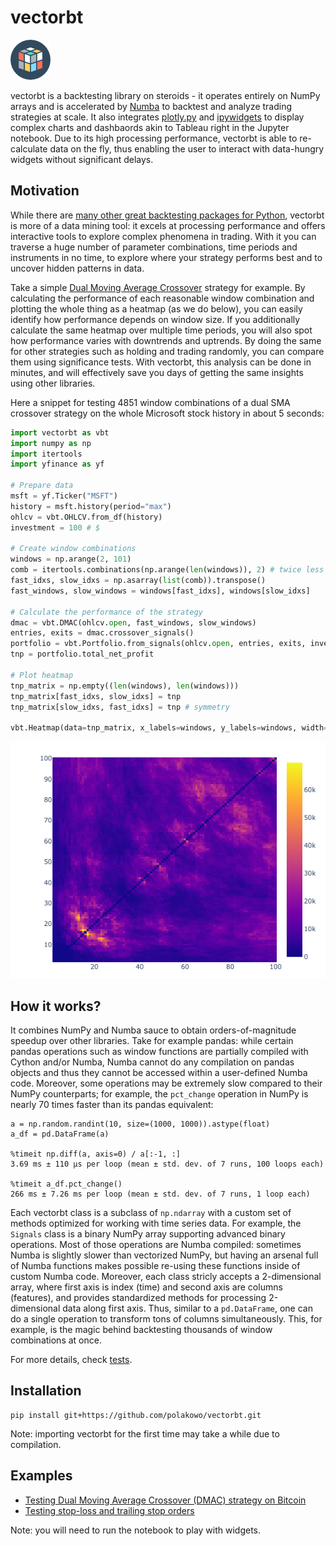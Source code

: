 # vectorbt

![Made by Vectors Market](logo.png)

vectorbt is a backtesting library on steroids - it operates entirely on NumPy arrays and is accelerated by [Numba](https://github.com/numba/numba) to backtest and analyze trading strategies at scale. It also integrates [plotly.py](https://github.com/plotly/plotly.py) and [ipywidgets](https://github.com/jupyter-widgets/ipywidgets) to display complex charts and dashbaords akin to Tableau right in the Jupyter notebook. Due to its high processing performance, vectorbt is able to re-calculate data on the fly, thus enabling the user to interact with data-hungry widgets without significant delays.

## Motivation

While there are [many other great backtesting packages for Python](https://github.com/mementum/backtrader#alternatives), vectorbt is more of a data mining tool: it excels at processing performance and offers interactive tools to explore complex phenomena in trading. With it you can traverse a huge number of parameter combinations, time periods and instruments in no time, to explore where your strategy performs best and to uncover hidden patterns in data.

Take a simple [Dual Moving Average Crossover](https://en.wikipedia.org/wiki/Moving_average_crossover) strategy for example. By calculating the performance of each reasonable window combination and plotting the whole thing as a heatmap (as we do below), you can easily identify how performance depends on window size. If you additionally calculate the same heatmap over multiple time periods, you will also spot how performance varies with downtrends and uptrends. By doing the same for other strategies such as holding and trading randomly, you can compare them using significance tests. With vectorbt, this analysis can be done in minutes, and will effectively save you days of getting the same insights using other libraries.

Here a snippet for testing 4851 window combinations of a dual SMA crossover strategy on the whole Microsoft stock history in about 5 seconds:

```python
import vectorbt as vbt
import numpy as np
import itertools
import yfinance as yf

# Prepare data
msft = yf.Ticker("MSFT")
history = msft.history(period="max")
ohlcv = vbt.OHLCV.from_df(history)
investment = 100 # $

# Create window combinations
windows = np.arange(2, 101)
comb = itertools.combinations(np.arange(len(windows)), 2) # twice less params
fast_idxs, slow_idxs = np.asarray(list(comb)).transpose()
fast_windows, slow_windows = windows[fast_idxs], windows[slow_idxs]

# Calculate the performance of the strategy
dmac = vbt.DMAC(ohlcv.open, fast_windows, slow_windows)
entries, exits = dmac.crossover_signals()
portfolio = vbt.Portfolio.from_signals(ohlcv.open, entries, exits, investment=investment)
tnp = portfolio.total_net_profit

# Plot heatmap
tnp_matrix = np.empty((len(windows), len(windows)))
tnp_matrix[fast_idxs, slow_idxs] = tnp
tnp_matrix[slow_idxs, fast_idxs] = tnp # symmetry

vbt.Heatmap(data=tnp_matrix, x_labels=windows, y_labels=windows, width=600, height=450).show_png()
```

![msft_heatmap.png](msft_heatmap.png)

## How it works?

It combines NumPy and Numba sauce to obtain orders-of-magnitude speedup over other libraries. Take for example pandas: while certain pandas operations such as window functions are partially compiled with Cython and/or Numba, Numba cannot do any compilation on pandas objects and thus they cannot be accessed within a user-defined Numba code. Moreover, some operations may be extremely slow compared to their NumPy counterparts; for example, the `pct_change` operation in NumPy is nearly 70 times faster than its pandas equivalent:

```
a = np.random.randint(10, size=(1000, 1000)).astype(float)
a_df = pd.DataFrame(a)

%timeit np.diff(a, axis=0) / a[:-1, :]
3.69 ms ± 110 µs per loop (mean ± std. dev. of 7 runs, 100 loops each)

%timeit a_df.pct_change()
266 ms ± 7.26 ms per loop (mean ± std. dev. of 7 runs, 1 loop each)
```

Each vectorbt class is a subclass of `np.ndarray` with a custom set of methods optimized for working with time series data. For example, the `Signals` class is a binary NumPy array supporting advanced binary operations. Most of those operations are Numba compiled: sometimes Numba is slightly slower than vectorized NumPy, but having an arsenal full of Numba functions makes possible re-using these functions inside of custom Numba code. Moreover, each class stricly accepts a 2-dimensional array, where first axis is index (time) and second axis are columns (features), and provides standardized methods for processing 2-dimensional data along first axis. Thus, similar to a `pd.DataFrame`, one can do a single operation to transform tons of columns simultaneously. This, for example, is the magic behind backtesting thousands of window combinations at once.

For more details, check [tests](tests/Modules.ipynb).

## Installation

```
pip install git+https://github.com/polakowo/vectorbt.git
```

Note: importing vectorbt for the first time may take a while due to compilation.

## Examples

- [Testing Dual Moving Average Crossover (DMAC) strategy on Bitcoin](examples/Bitcoin_DMAC.ipynb)
- [Testing stop-loss and trailing stop orders](examples/StopLoss.ipynb)

Note: you will need to run the notebook to play with widgets.
